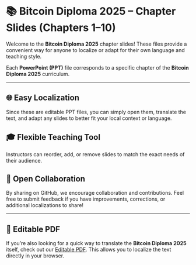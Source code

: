 # :books: Bitcoin Diploma 2025 – Chapter Slides (Chapters 1–10)

Welcome to the **Bitcoin Diploma 2025** chapter slides! These files provide a convenient way for anyone to localize or adapt for their own language and teaching style.

Each **PowerPoint (PPT)** file corresponds to a specific chapter of the **Bitcoin Diploma 2025** curriculum.

---

## :globe_with_meridians: Easy Localization
Since these are editable PPT files, you can simply open them, translate the text, and adapt any slides to better fit your local context or language.

## :mortar_board: Flexible Teaching Tool
Instructors can reorder, add, or remove slides to match the exact needs of their audience.

## :handshake: Open Collaboration
By sharing on GitHub, we encourage collaboration and contributions. Feel free to submit feedback if you have improvements, corrections, or additional localizations to share!

---

## :page_with_curl: Editable PDF
If you’re also looking for a quick way to translate the **Bitcoin Diploma 2025** itself, check out our [Editable PDF](#). This allows you to localize the text directly in your browser.


